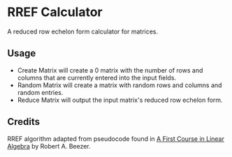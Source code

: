 # RREF Calculator
A reduced row echelon form calculator for matrices.

## Usage

* Create Matrix will create a 0 matrix with the number of rows and columns that are currently entered into the input fields.
* Random Matrix will create a matrix with random rows and columns and random entries.
* Reduce Matrix will output the input matrix's reduced row echelon form.

## Credits
RREF algorithm adapted from pseudocode found in [A First Course in Linear Algebra](http://linear.ups.edu/fcla/section-RREF.html) by Robert A. Beezer.

